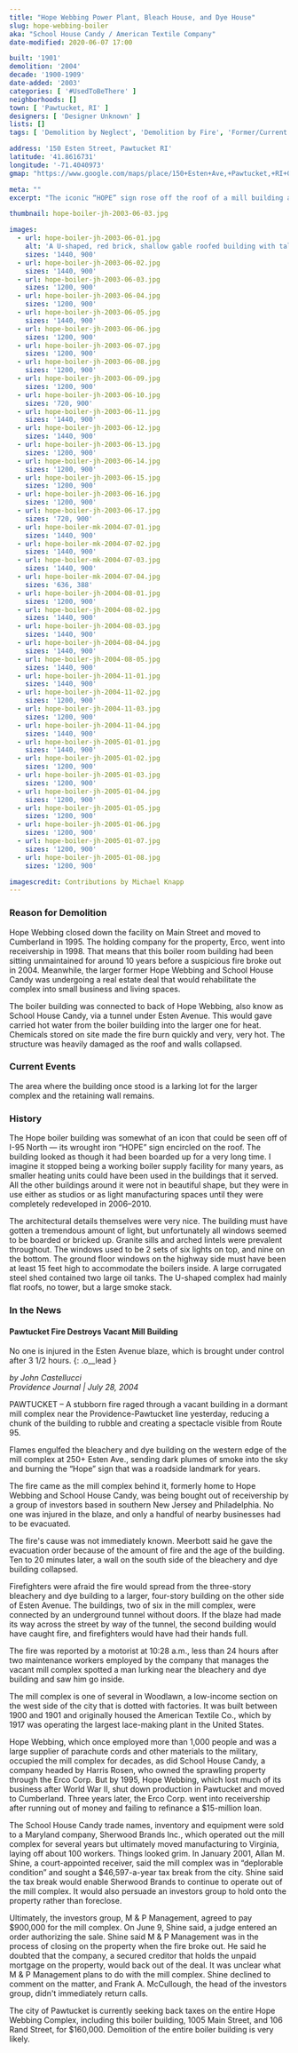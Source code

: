 ```yaml
---
title: "Hope Webbing Power Plant, Bleach House, and Dye House"
slug: hope-webbing-boiler
aka: "School House Candy / American Textile Company"
date-modified: 2020-06-07 17:00

built: '1901'
demolition: '2004'
decade: '1900-1909'
date-added: '2003'
categories: [ '#UsedToBeThere' ]
neighborhoods: []
town: [ 'Pawtucket, RI' ]
designers: [ 'Designer Unknown' ]
lists: []
tags: [ 'Demolition by Neglect', 'Demolition by Fire', 'Former/Current Power Plant' ]

address: '150 Esten Street, Pawtucket RI'
latitude: '41.8616731'
longitude: '-71.4040973'
gmap: "https://www.google.com/maps/place/150+Esten+Ave,+Pawtucket,+RI+02860/@41.8616731,-71.4040973,17z/data=!3m1!4b1!4m5!3m4!1s0x89e444be9854f45d:0x4c0f5656784a16b0!8m2!3d41.8616731!4d-71.4019086"

meta: ""
excerpt: "The iconic “HOPE” sign rose off the roof of a mill building as you drove north on 95 until a fire devastated it in 2004."

thumbnail: hope-boiler-jh-2003-06-03.jpg

images:
  - url: hope-boiler-jh-2003-06-01.jpg
    alt: 'A U-shaped, red brick, shallow gable roofed building with tall, slender smokestack on one corner. On the three story section of the building, the hill that it is built into makes a main entrance from road surface at the third floor level. A second story wing protrudes perpendiculary from one end. Windows are all segmental arch with granite sills.'
    sizes: '1440, 900'
  - url: hope-boiler-jh-2003-06-02.jpg
    sizes: '1440, 900'
  - url: hope-boiler-jh-2003-06-03.jpg
    sizes: '1200, 900'
  - url: hope-boiler-jh-2003-06-04.jpg
    sizes: '1200, 900'
  - url: hope-boiler-jh-2003-06-05.jpg
    sizes: '1440, 900'
  - url: hope-boiler-jh-2003-06-06.jpg
    sizes: '1200, 900'
  - url: hope-boiler-jh-2003-06-07.jpg
    sizes: '1200, 900'
  - url: hope-boiler-jh-2003-06-08.jpg
    sizes: '1200, 900'
  - url: hope-boiler-jh-2003-06-09.jpg
    sizes: '1200, 900'
  - url: hope-boiler-jh-2003-06-10.jpg
    sizes: '720, 900'
  - url: hope-boiler-jh-2003-06-11.jpg
    sizes: '1440, 900'
  - url: hope-boiler-jh-2003-06-12.jpg
    sizes: '1440, 900'
  - url: hope-boiler-jh-2003-06-13.jpg
    sizes: '1200, 900'
  - url: hope-boiler-jh-2003-06-14.jpg
    sizes: '1200, 900'
  - url: hope-boiler-jh-2003-06-15.jpg
    sizes: '1200, 900'
  - url: hope-boiler-jh-2003-06-16.jpg
    sizes: '1200, 900'
  - url: hope-boiler-jh-2003-06-17.jpg
    sizes: '720, 900'
  - url: hope-boiler-mk-2004-07-01.jpg
    sizes: '1440, 900'
  - url: hope-boiler-mk-2004-07-02.jpg
    sizes: '1440, 900'
  - url: hope-boiler-mk-2004-07-03.jpg
    sizes: '1440, 900'
  - url: hope-boiler-mk-2004-07-04.jpg
    sizes: '636, 388'
  - url: hope-boiler-jh-2004-08-01.jpg
    sizes: '1200, 900'
  - url: hope-boiler-jh-2004-08-02.jpg
    sizes: '1440, 900'
  - url: hope-boiler-jh-2004-08-03.jpg
    sizes: '1440, 900'
  - url: hope-boiler-jh-2004-08-04.jpg
    sizes: '1440, 900'
  - url: hope-boiler-jh-2004-08-05.jpg
    sizes: '1440, 900'
  - url: hope-boiler-jh-2004-11-01.jpg
    sizes: '1440, 900'
  - url: hope-boiler-jh-2004-11-02.jpg
    sizes: '1200, 900'
  - url: hope-boiler-jh-2004-11-03.jpg
    sizes: '1200, 900'
  - url: hope-boiler-jh-2004-11-04.jpg
    sizes: '1440, 900'
  - url: hope-boiler-jh-2005-01-01.jpg
    sizes: '1440, 900'
  - url: hope-boiler-jh-2005-01-02.jpg
    sizes: '1200, 900'
  - url: hope-boiler-jh-2005-01-03.jpg
    sizes: '1200, 900'
  - url: hope-boiler-jh-2005-01-04.jpg
    sizes: '1200, 900'
  - url: hope-boiler-jh-2005-01-05.jpg
    sizes: '1200, 900'
  - url: hope-boiler-jh-2005-01-06.jpg
    sizes: '1200, 900'
  - url: hope-boiler-jh-2005-01-07.jpg
    sizes: '1200, 900'
  - url: hope-boiler-jh-2005-01-08.jpg
    sizes: '1200, 900'

imagescredit: Contributions by Michael Knapp
---
```


### Reason for Demolition

Hope Webbing closed down the facility on Main Street and moved to Cumberland in 1995. The holding company for the property, Erco, went into receivership in 1998. That means that this boiler room building had been sitting unmaintained for around 10 years before a suspicious fire broke out in 2004. Meanwhile, the larger former Hope Webbing and School House Candy was undergoing a real estate deal that would rehabilitate the complex into small business and living spaces. 

The boiler building was connected to back of Hope Webbing, also know as School House Candy, via a tunnel under Esten Avenue. This would gave carried hot water from the boiler building into the larger one for heat. Chemicals stored on site made the fire burn quickly and very, very hot. The structure was heavily damaged as the roof and walls collapsed. 


### Current Events

The area where the building once stood is a larking lot for the larger complex and the retaining wall remains. 


### History

The Hope boiler building was somewhat of an icon that could be seen off of I-95 North — its wrought iron “HOPE” sign encircled on the roof. The building looked as though it had been boarded up for a very long time. I imagine it stopped being a working boiler supply facility for many years, as smaller heating units could have been used in the buildings that it served. All the other buildings around it were not in beautiful shape, but they were in use either as studios or as light manufacturing spaces until they were completely redeveloped in 2006–2010.

The architectural details themselves were very nice. The building must have gotten a tremendous amount of light, but unfortunately all windows seemed to be boarded or bricked up. Granite sills and arched lintels were prevalent throughout. The windows used to be 2 sets of six lights on top, and nine on the bottom. The ground floor windows on the highway side must have been at least 15 feet high to accommodate the boilers inside. A large corrugated steel shed contained two large oil tanks. The U-shaped complex had mainly flat roofs, no tower, but a large smoke stack. 


### In the News

#### Pawtucket Fire Destroys Vacant Mill Building

No one is injured in the Esten Avenue blaze, which is brought under control after 3 1/2 hours.
{: .o__lead }

_by John Castellucci_  
_Providence Journal | July 28, 2004_

PAWTUCKET – A stubborn fire raged through a vacant building in a dormant mill complex near the Providence-Pawtucket line yesterday, reducing a chunk of the building to rubble and creating a spectacle visible from Route 95.

Flames engulfed the bleachery and dye building on the western edge of the mill complex at 250+ Esten Ave., sending dark plumes of smoke into the sky and burning the “Hope” sign that was a roadside landmark for years.

The fire came as the mill complex behind it, formerly home to Hope Webbing and School House Candy, was being bought out of receivership by a group of investors based in southern New Jersey and Philadelphia. No one was injured in the blaze, and only a handful of nearby businesses had to be evacuated.

The fire's cause was not immediately known. Meerbott said he gave the evacuation order because of the amount of fire and the age of the building. Ten to 20 minutes later, a wall on the south side of the bleachery and dye building collapsed.

Firefighters were afraid the fire would spread from the three-story bleachery and dye building to a larger, four-story building on the other side of Esten Avenue. The buildings, two of six in the mill complex, were connected by an underground tunnel without doors. If the blaze had made its way across the street by way of the tunnel, the second building would have caught fire, and firefighters would have had their hands full.

The fire was reported by a motorist at 10:28 a.m., less than 24 hours after two maintenance workers employed by the company that manages the vacant mill complex spotted a man lurking near the bleachery and dye building and saw him go inside.

The mill complex is one of several in Woodlawn, a low-income section on the west side of the city that is dotted with factories. It was built between 1900 and 1901 and originally housed the American Textile Co., which by 1917 was operating the largest lace-making plant in the United States.

Hope Webbing, which once employed more than 1,000 people and was a large supplier of parachute cords and other materials to the military, occupied the mill complex for decades, as did School House Candy, a company headed by Harris Rosen, who owned the sprawling property through the Erco Corp. But by 1995, Hope Webbing, which lost much of its business after World War II, shut down production in Pawtucket and moved to Cumberland. Three years later, the Erco Corp. went into receivership after running out of money and failing to refinance a $15-million loan.

The School House Candy trade names, inventory and equipment were sold to a Maryland company, Sherwood Brands Inc., which operated out the mill complex for several years but ultimately moved manufacturing to Virginia, laying off about 100 workers. Things looked grim. In January 2001, Allan M. Shine, a court-appointed receiver, said the mill complex was in “deplorable condition” and sought a $46,597-a-year tax break from the city. Shine said the tax break would enable Sherwood Brands to continue to operate out of the mill complex. It would also persuade an investors group to hold onto the property rather than foreclose.

Ultimately, the investors group, M & P Management, agreed to pay $900,000 for the mill complex. On June 9, Shine said, a judge entered an order authorizing the sale. Shine said M & P Management was in the process of closing on the property when the fire broke out. He said he doubted that the company, a secured creditor that holds the unpaid mortgage on the property, would back out of the deal. It was unclear what M & P Management plans to do with the mill complex. Shine declined to comment on the matter, and Frank A. McCullough, the head of the investors group, didn't immediately return calls.

The city of Pawtucket is currently seeking back taxes on the entire Hope Webbing Complex, including this boiler building, 1005 Main Street, and 106 Rand Street, for $160,000. Demolition of the entire boiler building is very likely.
